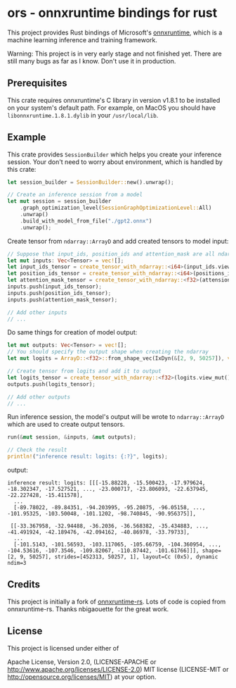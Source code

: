 # ors - onnxruntime bindings for rust
This project provides Rust bindings of Microsoft's [onnxruntime](https://github.com/microsoft/onnxruntime), which is a machine learning inference and training framework.

Warning: This project is in very early stage and not finished yet. There are still many bugs as far as I know. Don't use it in production.

## Prerequisites
This crate requires onnxruntime's C library in version v1.8.1 to be installed on your system's default path. For example, on MacOS you should have `libonnxruntime.1.8.1.dylib` in your `/usr/local/lib`.

## Example
This crate provides `SessionBuilder` which helps you create your inference session. Your don't need to worry about environment, which is handled by this crate:
```rust
let session_builder = SessionBuilder::new().unwrap();

// Create an inference session from a model 
let mut session = session_builder
    .graph_optimization_level(SessionGraphOptimizationLevel::All)
    .unwrap()
    .build_with_model_from_file("./gpt2.onnx")
    .unwrap();
```

Create tensor from `ndarray::ArrayD` and add created tensors to model input:
```rust
// Suppose that input_ids, position_ids and attention_mask are all ndarray::ArrayD
let mut inputs: Vec<Tensor> = vec![];
let input_ids_tensor = create_tensor_with_ndarray::<i64>(input_ids.view_mut()).unwrap();
let position_ids_tensor = create_tensor_with_ndarray::<i64>(positions_ids.view_mut()).unwrap();
let attention_mask_tensor = create_tensor_with_ndarray::<f32>(attension_mask.view_mut()).unwrap();
inputs.push(input_ids_tensor);
inputs.push(position_ids_tensor);
inputs.push(attention_mask_tensor);

// Add other inputs
// ...
```

Do same things for creation of model output:
```rust
let mut outputs: Vec<Tensor> = vec![];
// You should specify the output shape when creating the ndarray
let mut logits = ArrayD::<f32>::from_shape_vec(IxDyn(&[2, 9, 50257]), vec![0.0; 2 * 9 * 50257]).unwrap();

// Create tensor from logits and add it to output
let logits_tensor = create_tensor_with_ndarray::<f32>(logits.view_mut()).unwrap();
outputs.push(logits_tensor);

// Add other outputs
// ...
```

Run inference session, the model's output will be wrote to `ndarray::ArrayD` which are used to create output tensors.
```rust
run(&mut session, &inputs, &mut outputs);

// Check the result
println!("inference result: logits: {:?}", logits);
```

output:
```
inference result: logits: [[[-15.88228, -15.500423, -17.979624, -18.302347, -17.527521, ..., -23.000717, -23.806093, -22.637945, -22.227428, -15.411578],
  ...
  [-89.78022, -89.84351, -94.203995, -95.20875, -96.05158, ..., -101.95325, -103.50048, -101.1202, -98.740845, -90.956375]],

 [[-33.367958, -32.94488, -36.2036, -36.568382, -35.434883, ..., -41.491924, -42.189476, -42.094162, -40.86978, -33.79733],
  ...
  [-101.5143, -101.56593, -103.117065, -105.66759, -104.360954, ..., -104.53616, -107.3546, -109.82067, -110.87442, -101.61766]]], shape=[2, 9, 50257], strides=[452313, 50257, 1], layout=Cc (0x5), dynamic ndim=3
```

## Credits
This project is initially a fork of [onnxruntime-rs](https://github.com/nbigaouette/onnxruntime-rs). Lots of code is copied from onnxruntime-rs. Thanks nbigaouette for the great work.

## License
This project is licensed under either of

Apache License, Version 2.0, (LICENSE-APACHE or http://www.apache.org/licenses/LICENSE-2.0)
MIT license (LICENSE-MIT or http://opensource.org/licenses/MIT)
at your option.